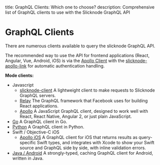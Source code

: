 title: GraphQL Clients: Which one to choose?
description: Comprehensive list of GraphQL clients to use with the Slicknode GraphQL API

# GraphQL Clients

There are numerous clients available to query the slicknode GraphQL API. 

The recommended way to use the API for frontend applications (React, Angular, Vue, Android, iOS) 
is via the [Apollo Client](https://www.apollographql.com/client) with the [slicknode-apollo-link](https://github.com/slicknode/slicknode-apollo-link)
for automatic authentication handling.

**Mode clients:**

* Javascript
    * [slicknode-client](https://www.npmjs.com/package/slicknode-client) A lightweight client to make requests to Slicknode GraphQL servers.
    * [Relay](https://facebook.github.io/relay/) The GraphQL framework that Facebook uses for building React applications.
    * [Apollo](https://www.apollographql.com/client) A JavaScript GraphQL client, designed to work well with React, React Native, Angular 2, or just plain JavaScript.
* [Go](https://github.com/shurcooL/graphql#readme) A GraphQL client in Go.
* [Python](https://github.com/graphql-python/gql) A GraphQL client in Python.
* Swift / Objective-C iOS 
    * [Apollo iOS](https://www.apollographql.com/docs/ios/) A GraphQL client for iOS that returns results as query-specific Swift types, and integrates with Xcode to show your Swift source and GraphQL side by side, with inline validation errors.
* [Java / Android](https://github.com/apollographql/apollo-android) A strongly-typed, caching GraphQL client for Android, written in Java. 
